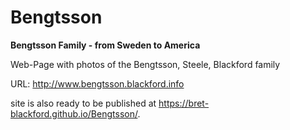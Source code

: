 # Bengtsson
**Bengtsson Family - from Sweden to America**

Web-Page with photos of the Bengtsson, Steele, Blackford family 

URL: http://www.bengtsson.blackford.info

 site is also ready to be published at https://bret-blackford.github.io/Bengtsson/.
